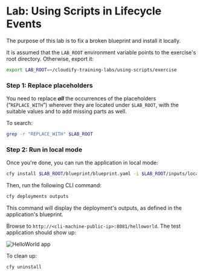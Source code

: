 # Lab: Using Scripts in Lifecycle Events

The purpose of this lab is to fix a broken blueprint and install it locally.

It is assumed that the `LAB_ROOT` environment variable points to the exercise's root directory. Otherwise, export it:

```bash
export LAB_ROOT=~/cloudify-training-labs/using-scripts/exercise
```

### Step 1: Replace placeholders

You need to replace **_all_** the occurrences of the placeholders (“`REPLACE_WITH`”) wherever they are located under
`$LAB_ROOT`, with the suitable values and to add missing parts as well.
 
To search:

```bash
grep -r "REPLACE_WITH" $LAB_ROOT
```

### Step 2: Run in local mode

Once you're done, you can run the application in local mode:

```bash
cfy install $LAB_ROOT/blueprint/blueprint.yaml -i $LAB_ROOT/inputs/local.yaml
```

Then, run the following CLI command:

```bash
cfy deployments outputs
```

This command will display the deployment's outputs, as defined in the application's blueprint.

Browse to `http://<cli-machine-public-ip>:8081/helloworld`. The test application should show up:

![HelloWorld app](../../../raw/4.0/using-scripts/helloworld.png "HelloWorld app")

To clean up:

```bash
cfy uninstall
```
